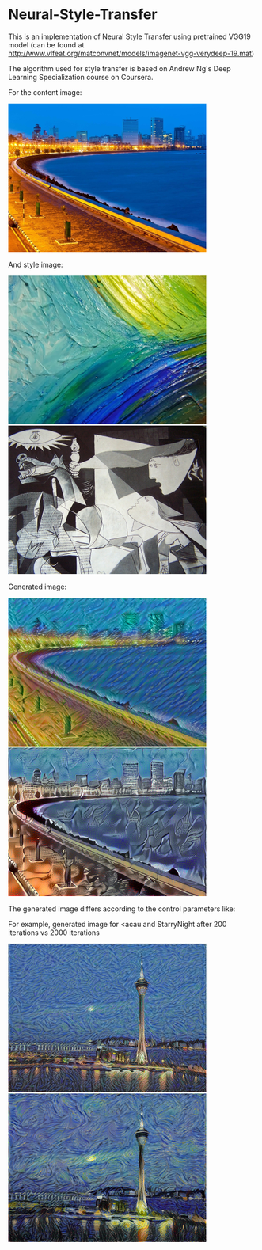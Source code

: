 # Neural-Style-Transfer
This is an implementation of Neural Style Transfer using pretrained VGG19 model (can be found at http://www.vlfeat.org/matconvnet/models/imagenet-vgg-verydeep-19.mat)

The algorithm used for style transfer is based on Andrew Ng's Deep Learning Specialization course on Coursera.

For the content image:

<img src="images/mumbai.jpg" width="400px" height="300px" />

And style image:

<img src="images/paint.jpg" width="400px" height="300px" /><img src="images/guernica.jpg" width="400px" height="300px" />

Generated image:

<img src="output/mumbai+paint.jpg" width="400px" height="300px" /><img src="output/mumbai+guernica.jpg" width="400px" height="300px" />

The generated image differs according to the control parameters like:

For example, generated image for <acau and StarryNight after 200 iterations vs 2000 iterations

<img src="output/Macau+StarryNight200.jpg" width="400px" height="300px" /><img src="output/Macau+StarryNight2000.png" width="400px" height="300px" />
